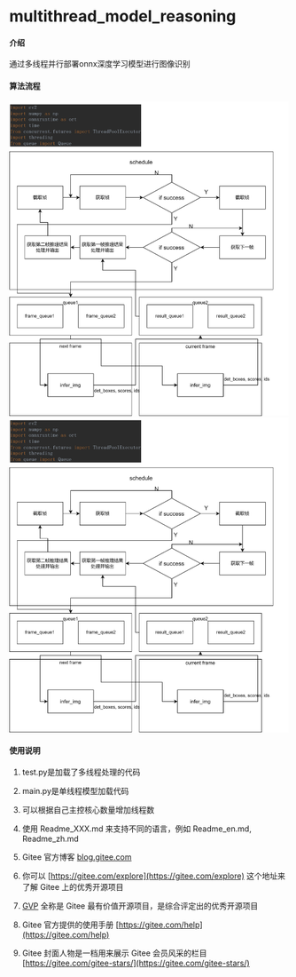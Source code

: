# multithread_model_reasoning

#### 介绍
通过多线程并行部署onnx深度学习模型进行图像识别

#### 算法流程

![输入图片说明](%E5%A4%9A%E7%BA%BF%E7%A8%8Bonnx.jpg)
![输入图片说明](%E6%B5%81%E7%A8%8B%E5%9B%BE%E5%A4%9A%E7%BA%BF%E7%A8%8Bonnx.jpg)
#### 使用说明

1.  test.py是加载了多线程处理的代码
2.  main.py是单线程模型加载代码
3.  可以根据自己主控核心数量增加线程数

1.  使用 Readme\_XXX.md 来支持不同的语言，例如 Readme\_en.md, Readme\_zh.md
2.  Gitee 官方博客 [blog.gitee.com](https://blog.gitee.com)
3.  你可以 [https://gitee.com/explore](https://gitee.com/explore) 这个地址来了解 Gitee 上的优秀开源项目
4.  [GVP](https://gitee.com/gvp) 全称是 Gitee 最有价值开源项目，是综合评定出的优秀开源项目
5.  Gitee 官方提供的使用手册 [https://gitee.com/help](https://gitee.com/help)
6.  Gitee 封面人物是一档用来展示 Gitee 会员风采的栏目 [https://gitee.com/gitee-stars/](https://gitee.com/gitee-stars/)
